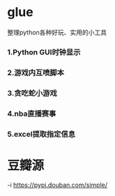 # glue
整理python各种好玩、实用的小工具

### 1.Python GUI时钟显示
### 2.游戏内互喷脚本
### 3.贪吃蛇小游戏
### 4.nba直播赛事
### 5.excel提取指定信息

# 豆瓣源
-i https://pypi.douban.com/simple/
